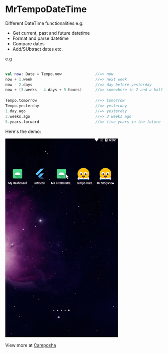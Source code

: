 # MrTempoDateTime

Different DateTime functionalities e.g:
- Get current, past and future datetime
- Format and parse datetime
- Compare dates
- Add/SUbtract dates etc.

e.g

```kotlin

val now: Date = Tempo.now               //=> now
now + 1.week                            //=> next week
now - 2.days                            //=> day before yesterday
now + (3.weeks - 4.days + 5.hours)      //=> somewhere in 2 and a half weeks

Tempo.tomorrow                          //=> tomorrow
Tempo.yesterday                         //=> yesterday
1.day.ago                               //=> yesterday
3.weeks.ago                             //=> 3 weeks ago
5.years.forward                         //=> five years in the future

```

Here's the demo:

![DateTime Demo](MrTempoDateTime.gif)

View more at [Camposha](https://camposha.info/android-examples/android-datetime-libraries/)
